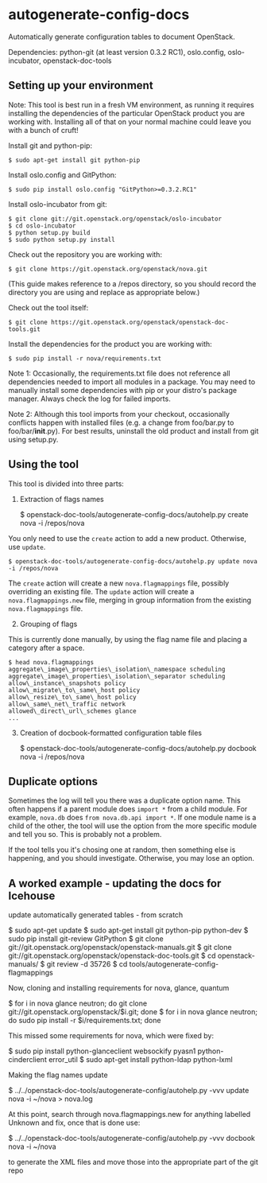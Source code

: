 autogenerate-config-docs
========================

Automatically generate configuration tables to document OpenStack.


Dependencies: python-git (at least version 0.3.2 RC1), oslo.config,
	      oslo-incubator, openstack-doc-tools

Setting up your environment
---------------------------

Note: This tool is best run in a fresh VM environment, as running it
 requires installing the dependencies of the particular OpenStack
 product you are working with. Installing all of that on your normal
machine could leave you with a bunch of cruft!

Install git and python-pip:

    $ sudo apt-get install git python-pip

Install oslo.config and GitPython:

    $ sudo pip install oslo.config "GitPython>=0.3.2.RC1"

Install oslo-incubator from git:

    $ git clone git://git.openstack.org/openstack/oslo-incubator
    $ cd oslo-incubator
    $ python setup.py build
    $ sudo python setup.py install

Check out the repository you are working with:

    $ git clone https://git.openstack.org/openstack/nova.git

(This guide makes reference to a /repos directory, so you should
record the directory you are using and replace as appropriate below.)

Check out the tool itself:

    $ git clone https://git.openstack.org/openstack/openstack-doc-tools.git

Install the dependencies for the product you are working with:

    $ sudo pip install -r nova/requirements.txt

Note 1: Occasionally, the requirements.txt file does not reference all
dependencies needed to import all modules in a package. You may need
to manually install some dependencies with pip or your distro's
package manager. Always check the log for failed imports.

Note 2: Although this tool imports from your checkout, occasionally
conflicts happen with installed files (e.g. a change from foo/bar.py
to foo/bar/__init__.py). For best results, uninstall the old product
and install from git using setup.py.


Using the tool
--------------

This tool is divided into three parts:

1) Extraction of flags names

    $ openstack-doc-tools/autogenerate-config-docs/autohelp.py create nova -i /repos/nova

You only need to use the `create` action to add a new product.
Otherwise, use `update`.

    $ openstack-doc-tools/autogenerate-config-docs/autohelp.py update nova -i /repos/nova

The `create` action will create a new `nova.flagmappings` file,
possibly overriding an existing file. The `update` action will
create a `nova.flagmappings.new` file, merging in group information
from the existing `nova.flagmappings` file.

2) Grouping of flags

This is currently done manually, by using the flag name file and placing
a category after a space.

    $ head nova.flagmappings
    aggregate\_image\_properties\_isolation\_namespace scheduling
    aggregate\_image\_properties\_isolation\_separator scheduling
    allow\_instance\_snapshots policy
    allow\_migrate\_to\_same\_host policy
    allow\_resize\_to\_same\_host policy
    allow\_same\_net\_traffic network
    allowed\_direct\_url\_schemes glance
    ...

3) Creation of docbook-formatted configuration table files

    $ openstack-doc-tools/autogenerate-config-docs/autohelp.py docbook nova -i /repos/nova


Duplicate options
-----------------

Sometimes the log will tell you there was a duplicate option name.
This often happens if a parent module does `import *` from a child
module. For example, `nova.db` does `from nova.db.api import *`.
If one module name is a child of the other, the tool will use the
option from the more specific module and tell you so. This is
probably not a problem.

If the tool tells you it's chosing one at random, then something
else is happening, and you should investigate. Otherwise, you may
lose an option.


A worked example - updating the docs for Icehouse
-------------------------------------------------
update automatically generated tables - from scratch

 $ sudo apt-get update
 $ sudo apt-get install git python-pip python-dev
 $ sudo pip install git-review GitPython
 $ git clone git://git.openstack.org/openstack/openstack-manuals.git
 $ git clone git://git.openstack.org/openstack/openstack-doc-tools.git
 $ cd openstack-manuals/
 $ git review -d 35726
 $ cd tools/autogenerate-config-flagmappings

Now, cloning and installing requirements for nova, glance, quantum

 $ for i in nova glance neutron; do git clone git://git.openstack.org/openstack/$i.git; done
 $ for i in nova glance neutron; do sudo pip install -r $i/requirements.txt; done

This missed some requirements for nova, which were fixed by:

 $ sudo pip install python-glanceclient websockify pyasn1 python-cinderclient error\_util
 $ sudo apt-get install python-ldap python-lxml

Making the flag names update

 $ ../../openstack-doc-tools/autogenerate-config/autohelp.py -vvv update nova -i ~/nova > nova.log

At this point, search through nova.flagmappings.new for anything
labelled Unknown and fix, once that is done use:

 $ ../../openstack-doc-tools/autogenerate-config/autohelp.py -vvv docbook nova -i ~/nova

to generate the XML files and move those into the appropriate part of
the git repo
